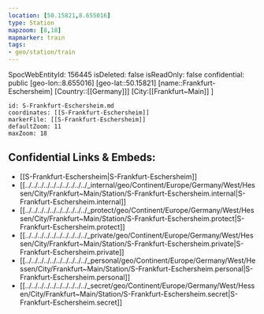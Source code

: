 ```yaml
---
location: [50.15821,8.655016]
type: Station 
mapzoom: [8,18] 
mapmarker: train 
tags:
- geo/station/train
---
```

SpocWebEntityId: 156445
isDeleted: false
isReadOnly: false
confidential: public
[geo-lon::8.655016]
[geo-lat::50.15821]
[name::Frankfurt-Eschersheim]
[Country::[[Germany]]]
[City:[[Frankfurt~Main]] ]


```leaflet
id: S-Frankfurt-Eschersheim.md
coordinates: [[S-Frankfurt-Eschersheim]]
markerFile: [[S-Frankfurt-Eschersheim]]
defaultZoom: 11 
maxZoom: 18
```


## Confidential Links & Embeds: 
- [[S-Frankfurt-Eschersheim|S-Frankfurt-Eschersheim]] 
- [[../../../../../../../../../../_internal/geo/Continent/Europe/Germany/West/Hessen/City/Frankfurt~Main/Station/S-Frankfurt-Eschersheim.internal|S-Frankfurt-Eschersheim.internal]] 
- [[../../../../../../../../../../_protect/geo/Continent/Europe/Germany/West/Hessen/City/Frankfurt~Main/Station/S-Frankfurt-Eschersheim.protect|S-Frankfurt-Eschersheim.protect]] 
- [[../../../../../../../../../../_private/geo/Continent/Europe/Germany/West/Hessen/City/Frankfurt~Main/Station/S-Frankfurt-Eschersheim.private|S-Frankfurt-Eschersheim.private]] 
- [[../../../../../../../../../../_personal/geo/Continent/Europe/Germany/West/Hessen/City/Frankfurt~Main/Station/S-Frankfurt-Eschersheim.personal|S-Frankfurt-Eschersheim.personal]] 
- [[../../../../../../../../../../_secret/geo/Continent/Europe/Germany/West/Hessen/City/Frankfurt~Main/Station/S-Frankfurt-Eschersheim.secret|S-Frankfurt-Eschersheim.secret]] 
